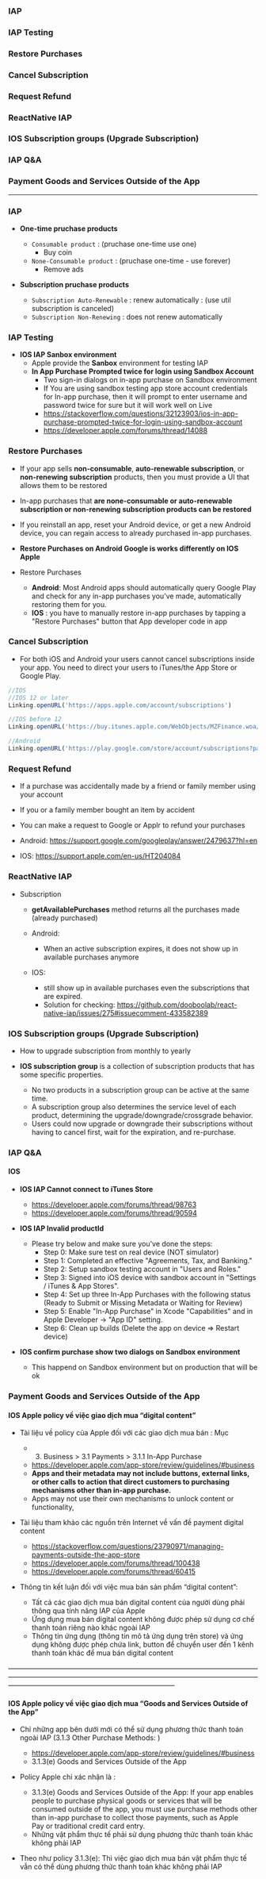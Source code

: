 ### IAP
### IAP Testing
### Restore Purchases
### Cancel Subscription
### Request Refund
### ReactNative IAP
### IOS Subscription groups (Upgrade Subscription)
### IAP Q&A
### Payment Goods and Services Outside of the App
---------------------------------------------------

### IAP

* **One-time pruchase products**
  * `Consumable product` : (pruchase one-time use one)
    * Buy coin
  * `None-Consumable product` : (pruchase one-time - use forever)
    * Remove ads
  
* **Subscription pruchase products**
  * `Subscription Auto-Renewable` : renew automatically : (use util subscription is canceled)
  * `Subscription Non-Renewing` : does not renew automatically
  
### IAP Testing

* **IOS IAP Sanbox environment**
  * Apple provide the **Sanbox** environment for testing IAP
  * **In App Purchase Prompted twice for login using Sandbox Account**
    * Two sign-in dialogs on in-app purchase on Sandbox environment
    * If You are using sandbox testing app store account credentials for In-app purchase, then it will prompt to enter username and password twice for sure but it will work well on Live
    * https://stackoverflow.com/questions/32123903/ios-in-app-purchase-prompted-twice-for-login-using-sandbox-account
    * https://developer.apple.com/forums/thread/14088

  
### Restore Purchases
* If your app sells **non-consumable**, **auto-renewable subscription**, or **non-renewing subscription** products, then you must provide a UI that allows them to be restored

* In-app purchases that **are none-consumable or auto-renewable subscription or non-renewing subscription products can be restored**
* If you reinstall an app, reset your Android device, or get a new Android device, you can regain access to already purchased in-app purchases.

* **Restore Purchases on Android Google is works differently on IOS Apple**

* Restore Purchases
  * **Android**: Most Android apps should automatically query Google Play and check for any in-app purchases you’ve made, automatically restoring them for you.
  * **IOS** : you have to manually restore in-app purchases by tapping a "Restore Purchases" button that App developer code in app

### Cancel Subscription

* For both iOS and Android your users cannot cancel subscriptions inside your app. You need to direct your users to iTunes/the App Store or Google Play.

```js
//IOS
//IOS 12 or later
Linking.openURL('https://apps.apple.com/account/subscriptions')

//IOS before 12
Linking.openURL('https://buy.itunes.apple.com/WebObjects/MZFinance.woa/wa/manageSubscriptions')

//Android
Linking.openURL('https://play.google.com/store/account/subscriptions?package=YOUR_PACKAGE_NAME&sku=YOUR_PRODUCT_ID
```

### Request Refund

* If a purchase was accidentally made by a friend or family member using your account
* If you or a family member bought an item by accident
* You can make a request to Google or Applr to refund your purchases

* Android: https://support.google.com/googleplay/answer/2479637?hl=en
* IOS: https://support.apple.com/en-us/HT204084


### ReactNative IAP

* Subscription
  * **getAvailablePurchases** method returns all the purchases made (already purchased)
  
  * Android:
    * When an active subscription expires, it does not show up in available purchases anymore
  * IOS: 
    * still show up in available purchases even the subscriptions that are expired.
    * Solution for checking: https://github.com/dooboolab/react-native-iap/issues/275#issuecomment-433582389


### IOS Subscription groups (Upgrade Subscription)

* How to upgrade subscription from monthly to yearly

* **IOS subscription group** is a collection of subscription products that has some specific properties.
  * No two products in a subscription group can be active at the same time.
  * A subscription group also determines the service level of each product, determining the upgrade/downgrade/crossgrade behavior.
  * Users could now upgrade or downgrade their subscriptions without having to cancel first, wait for the expiration, and re-purchase.



### IAP Q&A


#### IOS

* **IOS IAP Cannot connect to iTunes Store**
    * https://developer.apple.com/forums/thread/98763
    * https://developer.apple.com/forums/thread/90594
    
    
* **IOS IAP Invalid productId**

  * Please try below and make sure you've done the steps:
    * Step 0: Make sure test on real device (NOT simulator) 
    * Step 1: Completed an effective "Agreements, Tax, and Banking."
    * Step 2: Setup sandbox testing account in "Users and Roles."
    * Step 3: Signed into iOS device with sandbox account in "Settings / iTunes & App Stores".
    * Step 4: Set up three In-App Purchases with the following status (Ready to Submit or Missing Metadata or Waiting for Review)
    * Step 5: Enable "In-App Purchase" in Xcode "Capabilities" and in Apple Developer -> "App ID" setting.
    * Step 6: Clean up builds (Delete the app on device => Restart device)

* **IOS confirm purchase show two dialogs on Sandbox environment**
  * This happend on Sandbox environment but on production that will be ok
  
  
### Payment Goods and Services Outside of the App
  
#### IOS Apple policy về việc giao dịch mua “digital content”

* Tài liệu về policy của Apple đối với các giao dịch mua bán : Mục 
    * 3. Business > 3.1 Payments > 3.1.1 In-App Purchase
    * https://developer.apple.com/app-store/review/guidelines/#business
    * **Apps and their metadata may not include buttons, external links, or other calls to action that direct customers to purchasing mechanisms other than in-app purchase.**
    * Apps may not use their own mechanisms to unlock content or functionality,

* Tài liệu tham khảo các nguồn trên Internet về vấn đề payment digital content
    * https://stackoverflow.com/questions/23790971/managing-payments-outside-the-app-store
    * https://developer.apple.com/forums/thread/100438
    * https://developer.apple.com/forums/thread/60415
    
* Thông tin kết luận đối với việc mua bán sản phẩm “digital content”: 
    * Tất cả các giao dịch mua bán digital content của người dùng phải thông qua tính năng IAP của Apple 
    * Ứng dụng mua bán digital content không được phép sử dụng cơ chế thanh toán riêng nào khác ngoài IAP 
    * Thông tin ứng dụng (thông tin mô tả ứng dụng trên store) và ứng dụng không được phép chứa link, button để chuyển user đến 1 kênh thanh toán khác để mua bán digital content

————————————————————————————————————————————————————————————————————————————————————————————————


#### IOS Apple policy về việc giao dịch mua “Goods and Services Outside of the App”

* Chỉ những app bên dưới mới có thể sử dụng phương thức thanh toán ngoài IAP (3.1.3 Other Purchase Methods: )
    * https://developer.apple.com/app-store/review/guidelines/#business
    *  3.1.3(e) Goods and Services Outside of the App

* Policy Apple chỉ xác nhận là :
    * 3.1.3(e) Goods and Services Outside of the App: If your app enables people to purchase physical goods or services that will be consumed outside of the app, you must use purchase methods other than in-app purchase to collect those payments, such as Apple Pay or traditional credit card entry.
    * Những vật phẩm thực tế phải sử dụng phương thức thanh toán khác không phải IAP
* Theo như policy 3.1.3(e): Thì việc giao dịch mua bán vật phẩm thực tế vẫn có thể dùng phương thức thanh toán khác không phải IAP 
  
  
